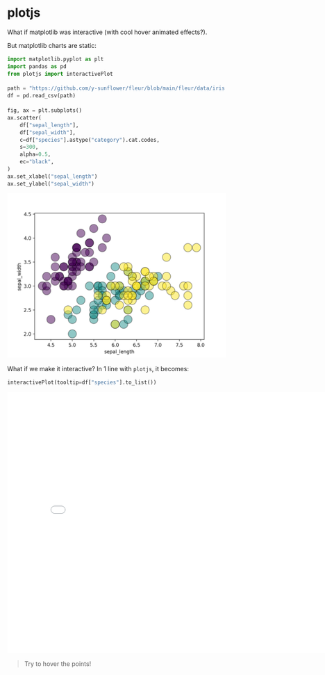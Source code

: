 # plotjs

What if matplotlib was interactive (with cool hover animated effects?).

But matplotlib charts are static:

```python
import matplotlib.pyplot as plt
import pandas as pd
from plotjs import interactivePlot

path = "https://github.com/y-sunflower/fleur/blob/main/fleur/data/iris.csv?raw=true"
df = pd.read_csv(path)

fig, ax = plt.subplots()
ax.scatter(
    df["sepal_length"],
    df["sepal_width"],
    c=df["species"].astype("category").cat.codes,
    s=300,
    alpha=0.5,
    ec="black",
)
ax.set_xlabel("sepal_length")
ax.set_ylabel("sepal_width")
```

![](quick.png)

What if we make it interactive? In 1 line with `plotjs`, it becomes:

```python
interactivePlot(tooltip=df["species"].to_list())
```

<iframe width="800" height="600" src="quickstart.html" style="border:none;"></iframe>

> Try to hover the points!
